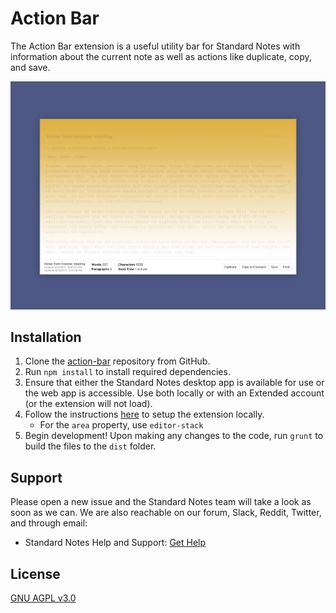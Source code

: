 # Action Bar

The Action Bar extension is a useful utility bar for Standard Notes with information about the current note as well as actions like duplicate, copy, and save.

![The Action Bar in action.](action-bar.jpg)

## Installation

1. Clone the [action-bar](https://github.com/standardnotes/action-bar) repository from GitHub.
2. Run `npm install` to install required dependencies.
3. Ensure that either the Standard Notes desktop app is available for use or the web app is accessible. Use both locally or with an Extended account (or the extension will not load).
4. Follow the instructions [here](https://docs.standardnotes.org/extensions/local-setup) to setup the extension locally.
   - For the `area` property, use `editor-stack`
5. Begin development! Upon making any changes to the code, run `grunt` to build the files to the `dist` folder.

## Support

Please open a new issue and the Standard Notes team will take a look as soon as we can. We are also reachable on our forum, Slack, Reddit, Twitter, and through email:
- Standard Notes Help and Support: [Get Help](https://standardnotes.org/help)

## License

[GNU AGPL v3.0](https://choosealicense.com/licenses/agpl-3.0/)